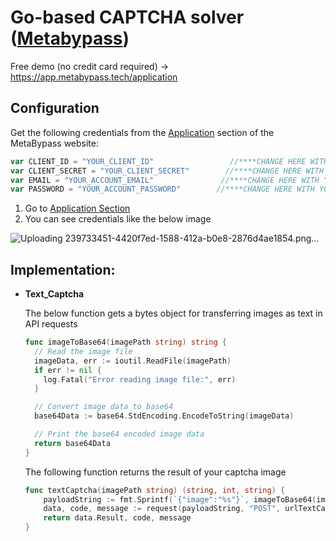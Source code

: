 # Go-based CAPTCHA solver ([Metabypass](https://metabypass.tech))
Free demo (no credit card required) -> https://app.metabypass.tech/application


## Configuration

Get the following credentials from the [Application](https://app.metabypass.tech/application) section of the MetaBypass website:

``` go
var CLIENT_ID = "YOUR_CLIENT_ID"                 //****CHANGE HERE WITH YOUR VALUE*******
var CLIENT_SECRET = "YOUR_CLIENT_SECRET"        //****CHANGE HERE WITH YOUR VALUE*******
var EMAIL = "YOUR_ACCOUNT_EMAIL"               //****CHANGE HERE WITH YOUR VALUE*******
var PASSWORD = "YOUR_ACCOUNT_PASSWORD"        //****CHANGE HERE WITH YOUR VALUE*******
```

1. Go to [Application Section](https://app.metabypass.tech/application)
2. You can see credentials like the below image



![Uploading 239733451-4420f7ed-1588-412a-b0e8-2876d4ae1854.png…](https://github.com/metabypass/metabypass-python/assets/128980891/4420f7ed-1588-412a-b0e8-2876d4ae1854)


 ## Implementation:

  - **Text_Captcha**
    
    The below function gets a bytes object for transferring images as text in API requests

    ``` go
    func imageToBase64(imagePath string) string {
      // Read the image file
      imageData, err := ioutil.ReadFile(imagePath)
      if err != nil {
        log.Fatal("Error reading image file:", err)
      }
    
      // Convert image data to base64
      base64Data := base64.StdEncoding.EncodeToString(imageData)
    
      // Print the base64 encoded image data
      return base64Data
    }
    ```

    The following function returns the result of your captcha image

    ``` go
    func textCaptcha(imagePath string) (string, int, string) {
    	payloadString := fmt.Sprintf(`{"image":"%s"}`, imageToBase64(imagePath))
    	data, code, message := request(payloadString, "POST", urlTextCaptcha, true)
    	return data.Result, code, message
    }
    ```







